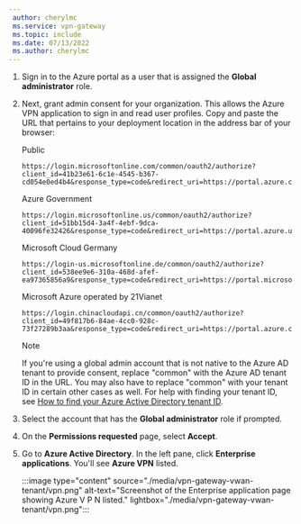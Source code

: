 ```yaml
---
 author: cherylmc
 ms.service: vpn-gateway
 ms.topic: include
 ms.date: 07/13/2022
 ms.author: cherylmc
---
```

1. Sign in to the Azure portal as a user that is assigned the **Global administrator** role.

1. Next, grant admin consent for your organization. This allows the Azure VPN application to sign in and read user profiles. Copy and paste the URL that pertains to your deployment location in the address bar of your browser:

    Public

    ```
    https://login.microsoftonline.com/common/oauth2/authorize?client_id=41b23e61-6c1e-4545-b367-cd054e0ed4b4&response_type=code&redirect_uri=https://portal.azure.com&nonce=1234&prompt=admin_consent
    ````

    Azure Government

    ```
    https://login.microsoftonline.us/common/oauth2/authorize?client_id=51bb15d4-3a4f-4ebf-9dca-40096fe32426&response_type=code&redirect_uri=https://portal.azure.us&nonce=1234&prompt=admin_consent
    ````

    Microsoft Cloud Germany

    ```
    https://login-us.microsoftonline.de/common/oauth2/authorize?client_id=538ee9e6-310a-468d-afef-ea97365856a9&response_type=code&redirect_uri=https://portal.microsoftazure.de&nonce=1234&prompt=admin_consent
    ````

    Microsoft Azure operated by 21Vianet

    ```
    https://login.chinacloudapi.cn/common/oauth2/authorize?client_id=49f817b6-84ae-4cc0-928c-73f27289b3aa&response_type=code&redirect_uri=https://portal.azure.cn&nonce=1234&prompt=admin_consent
    ```

   > [!NOTE]
   > If you're using a global admin account that is not native to the Azure AD tenant to provide consent, replace "common" with the Azure AD tenant ID in the URL. You may also have to replace "common" with your tenant ID in certain other cases as well. For help with finding your tenant ID, see [How to find your Azure Active Directory tenant ID](/azure/active-directory-b2c/tenant-management-read-tenant-name).
   >

1. Select the account that has the **Global administrator** role if prompted.

1. On the **Permissions requested** page, select **Accept**.

1. Go to **Azure Active Directory**. In the left pane, click **Enterprise applications**. You'll see **Azure VPN** listed.

   :::image type="content" source="./media/vpn-gateway-vwan-tenant/vpn.png" alt-text="Screenshot of the Enterprise application page showing Azure V P N listed." lightbox="./media/vpn-gateway-vwan-tenant/vpn.png":::
